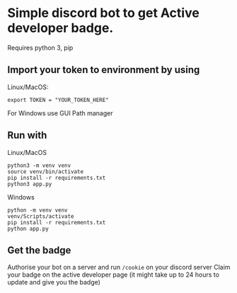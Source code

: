 # Simple discord bot to get Active developer badge.
Requires python 3, pip

## Import your token to environment by using

Linux/MacOS:
```
export TOKEN = "YOUR_TOKEN_HERE"
```

For Windows use GUI Path manager

## Run with
Linux/MacOS
```
python3 -m venv venv
source venv/bin/activate
pip install -r requirements.txt
python3 app.py
```

Windows
```
python -m venv venv
venv/Scripts/activate
pip install -r requirements.txt
python app.py
```

## Get the badge
Authorise your bot on a server and run ```/cookie``` on your discord server
Claim your badge on the active developer page (it might take up to 24 hours to update and give you the badge)
